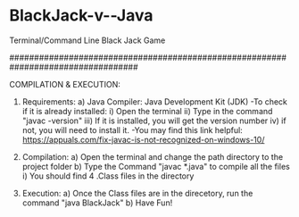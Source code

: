 # BlackJack-v--Java
Terminal/Command Line Black Jack Game

##################################################################################

COMPILATION & EXECUTION:

1) Requirements:
  a) Java Compiler: Java Development Kit (JDK)
    -To check if it is already installed:
      i) Open the terminal
      ii) Type in the command "javac -version"
      iii) If it is installed, you will get the version number
      iv) if not, you will need to install it.
        -You may find this link helpful: https://appuals.com/fix-javac-is-not-recognized-on-windows-10/

2) Compilation:
  a) Open the terminal and change the path directory to the project folder
  b) Type the Command "javac *.java" to compile all the files 
    i) You should find 4 .Class files in the directory 

3) Execution:
  a) Once the Class files are in the  direcetory, run the command "java BlackJack"
  b) Have Fun!
